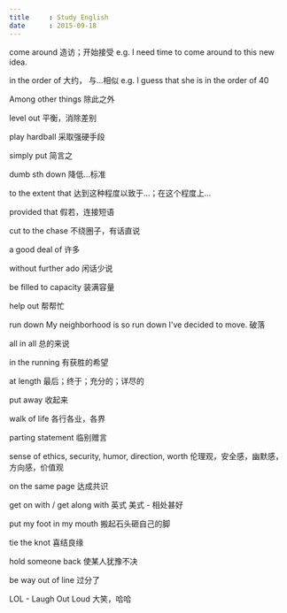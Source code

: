 ```yaml
---
title     : Study English
date      : 2015-09-18
---
```



come around
造访；开始接受  e.g. I need time to come around to this new idea.

in the order of
大约， 与…相似  e.g. I guess that she is in the order of 40

Among other things
除此之外

level out
平衡，消除差别

play hardball
采取强硬手段

simply put
简言之

dumb sth down
降低...标准

to the extent that
达到这种程度以致于...；在这个程度上...

provided that
假若，连接短语

cut to the chase
不绕圈子，有话直说

a good deal of
许多

without further ado
闲话少说

be filled to capacity
装满容量

help out
帮帮忙

run down
My neighborhood is so run down I've decided to move.
破落

all in all
总的来说

in the running
有获胜的希望

at length
最后；终于；充分的；详尽的

put away
收起来

walk of life
各行各业，各界

parting statement
临别赠言

sense of ethics, security, humor, direction, worth
伦理观，安全感，幽默感，方向感，价值观

on the same page
达成共识

get on with / get along with
英式           美式 - 相处甚好

put my foot in my mouth
搬起石头砸自己的脚

tie the knot
喜结良缘

hold someone back
使某人犹豫不决

be way out of line
过分了

LOL - Laugh Out Loud
大笑，哈哈
